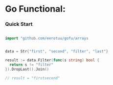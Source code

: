 # Go Functional:

### Quick Start

```go

import "github.com/eerotuu/gofu/arrays


data = Str{"first", "second", "filter", "last"}

result := data.Filter(func(s string) bool {
  return s != "filter"
}).DropLast().Join()

// result = "firstsecond"

```
